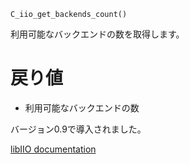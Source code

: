```
C_iio_get_backends_count()
```

利用可能なバックエンドの数を取得します。

# 戻り値

  * 利用可能なバックエンドの数

バージョン0.9で導入されました。

[libIIO documentation](https://analogdevicesinc.github.io/libiio/master/libiio/group__TopLevel.html#gabe08d9f1e10801b0334575063a66a56c)
